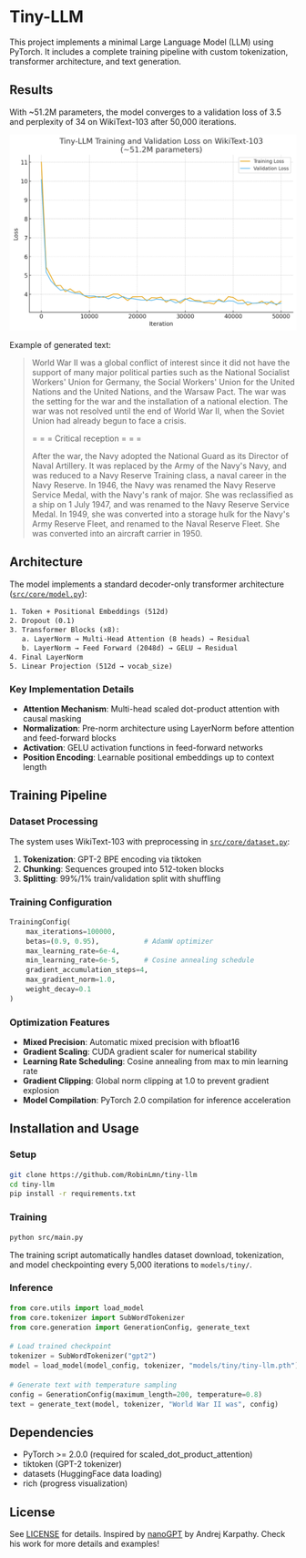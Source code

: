 # Tiny-LLM

This project implements a minimal Large Language Model (LLM) using PyTorch. It includes a complete training pipeline with custom tokenization, transformer architecture, and text generation.

## Results

With ~51.2M parameters, the model converges to a validation loss of 3.5 and perplexity of 34 on WikiText-103 after 50,000 iterations.

<div align="center">
<img src="docs/tiny_llm_wt103_loss.png" width="600px" alt="Training Progress">
</div>

Example of generated text:

> World War II was a global conflict of interest since it did not have the support of many major political parties such as the National Socialist Workers' Union for Germany, the Social Workers' Union for the United Nations and the United Nations, and the Warsaw Pact. The war was the setting for the war and the installation of a national election. The war was not resolved until the end of World War II, when the Soviet Union had already begun to face a crisis.
>
> = = = Critical reception = = =
> 
> After the war, the Navy adopted the National Guard as its Director of Naval Artillery. It was replaced by the Army of the Navy's Navy, and was reduced to a Navy Reserve Training class, a naval career in the Navy Reserve. In 1946, the Navy was renamed the Navy Reserve Service Medal, with the Navy's rank of major. She was reclassified as a ship on 1 July 1947, and was renamed to the Navy Reserve Service Medal. In 1949, she was converted into a storage hulk for the Navy's Army Reserve Fleet, and renamed to the Naval Reserve Fleet. She was converted into an aircraft carrier in 1950.

## Architecture

The model implements a standard decoder-only transformer architecture ([`src/core/model.py`](src/core/model.py)):

```
1. Token + Positional Embeddings (512d)
2. Dropout (0.1)
3. Transformer Blocks (x8):
   a. LayerNorm → Multi-Head Attention (8 heads) → Residual
   b. LayerNorm → Feed Forward (2048d) → GELU → Residual
4. Final LayerNorm
5. Linear Projection (512d → vocab_size)
```

### Key Implementation Details

- **Attention Mechanism**: Multi-head scaled dot-product attention with causal masking
- **Normalization**: Pre-norm architecture using LayerNorm before attention and feed-forward blocks
- **Activation**: GELU activation functions in feed-forward networks
- **Position Encoding**: Learnable positional embeddings up to context length

## Training Pipeline

### Dataset Processing

The system uses WikiText-103 with preprocessing in [`src/core/dataset.py`](src/core/dataset.py):

1. **Tokenization**: GPT-2 BPE encoding via tiktoken
2. **Chunking**: Sequences grouped into 512-token blocks
3. **Splitting**: 99%/1% train/validation split with shuffling

### Training Configuration

```python
TrainingConfig(
    max_iterations=100000,
    betas=(0.9, 0.95),           # AdamW optimizer
    max_learning_rate=6e-4,
    min_learning_rate=6e-5,      # Cosine annealing schedule
    gradient_accumulation_steps=4,
    max_gradient_norm=1.0,
    weight_decay=0.1
)
```

### Optimization Features

- **Mixed Precision**: Automatic mixed precision with bfloat16
- **Gradient Scaling**: CUDA gradient scaler for numerical stability
- **Learning Rate Scheduling**: Cosine annealing from max to min learning rate
- **Gradient Clipping**: Global norm clipping at 1.0 to prevent gradient explosion
- **Model Compilation**: PyTorch 2.0 compilation for inference acceleration

## Installation and Usage

### Setup

```bash
git clone https://github.com/RobinLmn/tiny-llm
cd tiny-llm
pip install -r requirements.txt
```

### Training

```bash
python src/main.py
```

The training script automatically handles dataset download, tokenization, and model checkpointing every 5,000 iterations to `models/tiny/`.

### Inference

```python
from core.utils import load_model
from core.tokenizer import SubWordTokenizer
from core.generation import GenerationConfig, generate_text

# Load trained checkpoint
tokenizer = SubWordTokenizer("gpt2")
model = load_model(model_config, tokenizer, "models/tiny/tiny-llm.pth")

# Generate text with temperature sampling
config = GenerationConfig(maximum_length=200, temperature=0.8)
text = generate_text(model, tokenizer, "World War II was", config)
```

## Dependencies

- PyTorch >= 2.0.0 (required for scaled_dot_product_attention)
- tiktoken (GPT-2 tokenizer)
- datasets (HuggingFace data loading)
- rich (progress visualization)

## License

See [LICENSE](LICENSE) for details. Inspired by [nanoGPT](https://github.com/karpathy/nanoGPT) by Andrej Karpathy. Check his work for more details and examples!
